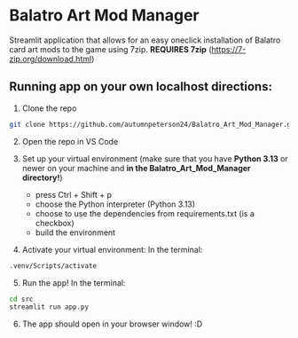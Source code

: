 # Balatro Art Mod Manager
Streamlit application that allows for an easy oneclick installation of Balatro card art mods to the game using 7zip.
**REQUIRES 7zip** (https://7-zip.org/download.html)

## Running app on your own localhost directions:
1. Clone the repo
```bash
git clone https://github.com/autumnpeterson24/Balatro_Art_Mod_Manager.git
```
2. Open the repo in VS Code

3. Set up your virtual environment (make sure that you have **Python 3.13** or newer on your machine and **in the Balatro_Art_Mod_Manager directory!**)
    - press Ctrl + Shift + p
    - choose the Python interpreter (Python 3.13)
    - choose to use the dependencies from requirements.txt (is a checkbox)
    - build the environment

4. Activate your virtual environment:
In the terminal:
```bash
.venv/Scripts/activate
```

5. Run the app!
In the terminal:
```bash
cd src
streamlit run app.py
```
6. The app should open in your browser window! :D
